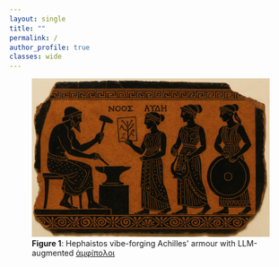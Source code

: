 ```yaml
---
layout: single
title: ""
permalink: /
author_profile: true
classes: wide
---
```


<figure>
  <img src="assets/img/hephaistos.png" alt="Hephaestus and his golden amphipoloi" />
  <figcaption>
    <strong>Figure 1</strong>: Hephaistos vibe-forging Achilles' armour with LLM-augmented <a href="/my-last-conversation-with-gpt5#postscript-the-meme-lives-on"><span class="greek">ἀμφίπολοι</span></a>
  </figcaption>
</figure>
